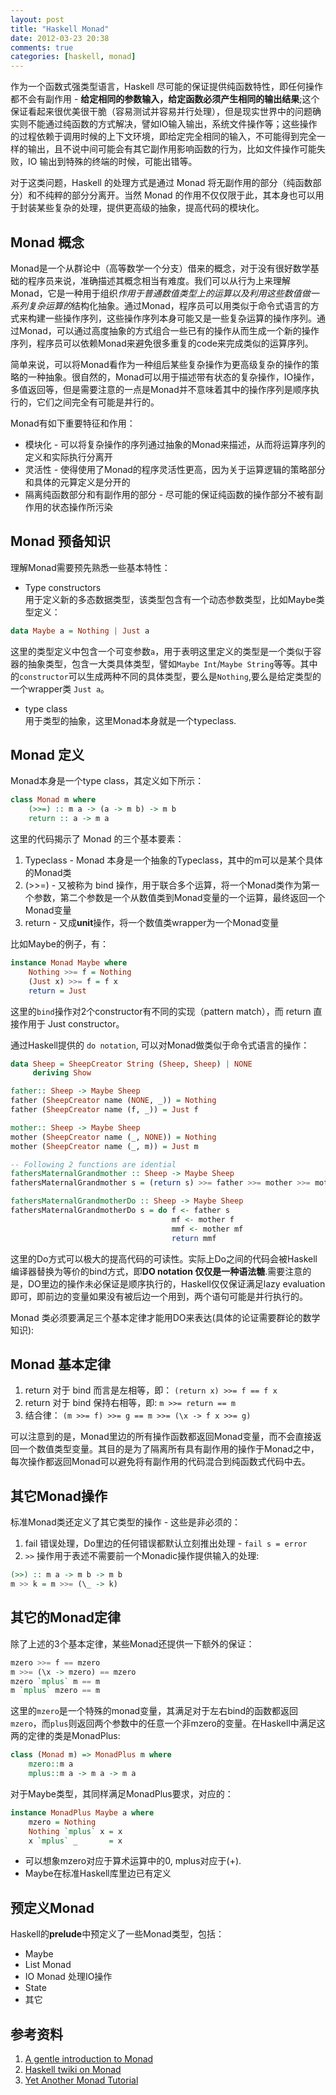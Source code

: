 ```yaml
---
layout: post
title: "Haskell Monad"
date: 2012-03-23 20:38
comments: true
categories: [haskell, monad]
---
```


作为一个函数式强类型语言，Haskell 尽可能的保证提供纯函数特性，即任何操作都不会有副作用  - **给定相同的参数输入，给定函数必须产生相同的输出结果**;这个保证看起来很优美很干脆（容易测试并容易并行处理），但是现实世界中的问题确实则不能通过纯函数的方式解决，譬如IO输入输出，系统文件操作等；这些操作的过程依赖于调用时候的上下文环境，即给定完全相同的输入，不可能得到完全一样的输出，且不说中间可能会有其它副作用影响函数的行为，比如文件操作可能失败，IO 输出到特殊的终端的时候，可能出错等。

对于这类问题，Haskell 的处理方式是通过 Monad 将无副作用的部分（纯函数部分）和不纯粹的部分分离开。当然 Monad 的作用不仅仅限于此，其本身也可以用于封装某些复杂的处理，提供更高级的抽象，提高代码的模块化。

<!--more-->

## Monad 概念
Monad是一个从群论中（高等数学一个分支）借来的概念，对于没有很好数学基础的程序员来说，准确描述其概念相当有难度。我们可以从行为上来理解Monad，它是一种用于组织*作用于普通数值类型上的运算以及利用这些数值做一系列复杂运算的*结构化抽象。通过Monad，程序员可以用类似于命令式语言的方式来构建一些操作序列，这些操作序列本身可能又是一些复杂运算的操作序列。通过Monad，可以通过高度抽象的方式组合一些已有的操作从而生成一个新的操作序列，程序员可以依赖Monad来避免很多重复的code来完成类似的运算序列。

简单来说，可以将Monad看作为一种组后某些复杂操作为更高级复杂的操作的策略的一种抽象。很自然的，Monad可以用于描述带有状态的复杂操作，IO操作，多值返回等，但是需要注意的一点是Monad并不意味着其中的操作序列是顺序执行的，它们之间完全有可能是并行的。

Monad有如下重要特征和作用：   

* 模块化 - 可以将复杂操作的序列通过抽象的Monad来描述，从而将运算序列的定义和实际执行分离开    
* 灵活性 - 使得使用了Monad的程序灵活性更高，因为关于运算逻辑的策略部分和具体的元算定义是分开的       
* 隔离纯函数部分和有副作用的部分 - 尽可能的保证纯函数的操作部分不被有副作用的状态操作所污染   

## Monad 预备知识

理解Monad需要预先熟悉一些基本特性：   
- Type constructors   
用于定义新的多态数据类型，该类型包含有一个动态参数类型，比如Maybe类型定义：
``` haskell
data Maybe a = Nothing | Just a
```
这里的类型定义中包含一个可变参数`a`，用于表明这里定义的类型是一个类似于容器的抽象类型，包含一大类具体类型，譬如`Maybe Int`/`Maybe String`等等。其中的`constructor`可以生成两种不同的具体类型，要么是`Nothing`,要么是给定类型的一个wrapper类 `Just a`。

- type class  
用于类型的抽象，这里Monad本身就是一个typeclass.

## Monad 定义

Monad本身是一个type class，其定义如下所示：
``` haskell
class Monad m where
    (>>=) :: m a -> (a -> m b) -> m b
    return :: a -> m a
```

这里的代码揭示了 Monad 的三个基本要素：

1. Typeclass - Monad 本身是一个抽象的Typeclass，其中的m可以是某个具体的Monad类   
2. (>>=) - 又被称为 bind 操作，用于联合多个运算，将一个Monad类作为第一个参数，第二个参数是一个从数值类到Monad变量的一个运算，最终返回一个Monad变量     
3. return - 又成**unit**操作，将一个数值类wrapper为一个Monad变量    

比如Maybe的例子，有：
``` haskell
instance Monad Maybe where
    Nothing >>= f = Nothing
    (Just x) >>= f = f x
    return = Just
```
这里的`bind`操作对2个constructor有不同的实现（pattern match），而 return 直接作用于 Just constructor。

通过Haskell提供的 `do notation`, 可以对Monad做类似于命令式语言的操作：
``` haskell
data Sheep = SheepCreator String (Sheep, Sheep) | NONE
     deriving Show

father:: Sheep -> Maybe Sheep
father (SheepCreator name (NONE, _)) = Nothing
father (SheepCreator name (f, _)) = Just f

mother:: Sheep -> Maybe Sheep
mother (SheepCreator name (_, NONE)) = Nothing
mother (SheepCreator name (_, m)) = Just m

-- Following 2 functions are idential
fathersMaternalGrandmother :: Sheep -> Maybe Sheep
fathersMaternalGrandmother s = (return s) >>= father >>= mother >>= mother

fathersMaternalGrandmotherDo :: Sheep -> Maybe Sheep
fathersMaternalGrandmotherDo s = do f <- father s
                                    mf <- mother f
                                    mmf <- mother mf
                                    return mmf
```

这里的Do方式可以极大的提高代码的可读性。实际上Do之间的代码会被Haskell编译器替换为等价的bind方式，即**DO notation 仅仅是一种语法糖**.需要注意的是，DO里边的操作未必保证是顺序执行的，Haskell仅仅保证满足lazy evaluation即可，即前边的变量如果没有被后边一个用到，两个语句可能是并行执行的。

Monad 类必须要满足三个基本定律才能用DO来表达(具体的论证需要群论的数学知识):  

## Monad 基本定律

1. return 对于 bind 而言是左相等，即： `(return x) >>= f == f x`  
2. return 对于 bind 保持右相等，即: `m >>= return == m`   
3. 结合律： `(m >>= f) >>= g == m >>= (\x -> f x >>= g)`   

可以注意到的是，Monad里边的所有操作函数都返回Monad变量，而不会直接返回一个数值类型变量。其目的是为了隔离所有具有副作用的操作于Monad之中，每次操作都返回Monad可以避免将有副作用的代码混合到纯函数式代码中去。

## 其它Monad操作

标准Monad类还定义了其它类型的操作 - 这些是非必须的：  

1. fail 错误处理，Do里边的任何错误都默认立刻推出处理 - `fail s = error`   
2. `>>` 操作用于表述不需要前一个Monadic操作提供输入的处理:    
``` haskell
(>>) :: m a -> m b -> m b
m >> k = m >>= (\_ -> k)
```

## 其它的Monad定律

除了上述的3个基本定律，某些Monad还提供一下额外的保证：  
``` haskell
mzero >>= f == mzero
m >>= (\x -> mzero) == mzero
mzero `mplus` m == m
m `mplus` mzero == m
```
这里的`mzero`是一个特殊的monad变量，其满足对于左右bind的函数都返回`mzero`，而`plus`则返回两个参数中的任意一个非mzero的变量。在Haskell中满足这两的定律的类是MonadPlus:
``` haskell
class (Monad m) => MonadPlus m where
    mzero::m a
    mplus::m a -> m a -> m a
```

对于Maybe类型，其同样满足MonadPlus要求，对应的：
``` haskell
instance MonadPlus Maybe a where
    mzero = Nothing
    Nothing `mplus` x = x
    x `mplus` _       = x
```

* 可以想象mzero对应于算术运算中的0, mplus对应于(+).  
* Maybe在标准Haskell库里边已有定义   

## 预定义Monad

Haskell的**prelude**中预定义了一些Monad类型，包括：  
- Maybe   
- List Monad  
- IO Monad  处理IO操作  
- State  
- 其它  

## 参考资料
1. [A gentle introduction to Monad](http://www.haskell.org/tutorial/monads.html)
2. [Haskell twiki on Monad](http://www.haskell.org/haskellwiki/Monad)
3. [Yet Another Monad Tutorial](http://mvanier.livejournal.com/3917.html)
